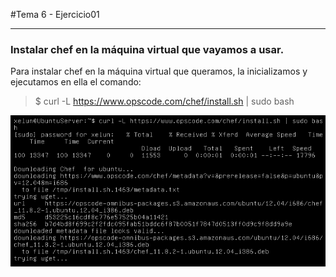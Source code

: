 #Tema 6 - Ejercicio01
- - -
### **Instalar chef en la máquina virtual que vayamos a usar.**

Para instalar chef en la máquina virtual que queramos, la inicializamos y ejecutamos en ella el comando:

> $ curl -L https://www.opscode.com/chef/install.sh | sudo bash

![](../images/t6ej1-1.png)

